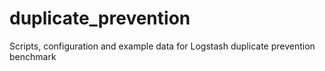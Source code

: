 # duplicate_prevention
Scripts, configuration and example data for Logstash duplicate prevention benchmark

